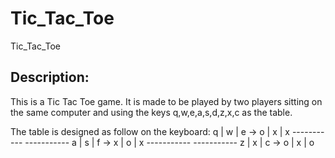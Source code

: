 # Tic_Tac_Toe
Tic_Tac_Toe

Description:
---------------
This is a Tic Tac Toe game. It is made to be played by two players sitting on the same computer
and using the keys q,w,e,a,s,d,z,x,c as the table.

The table is designed as follow on the keyboard:     q | w | e     ->     o | x | x
                                                    -----------          -----------
                                                     a | s | f     ->     x | o | x
                                                    -----------          -----------
                                                     z | x | c     ->     o | x | o

